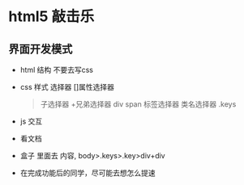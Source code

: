 # html5 敲击乐

## 界面开发模式
- html 结构
    不要去写css
- css 样式
    选择器
    []属性选择器
    >子选择器
    +兄弟选择器
    div span 标签选择器
    类名选择器  .keys
- js 交互

- 看文档
- 盒子
    里面去 内容,
    body>.keys>.key>div+div
- 在完成功能后的同学，尽可能去想怎么提速
